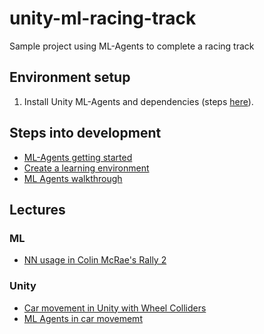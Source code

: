# unity-ml-racing-track

Sample project using ML-Agents to complete a racing track

## Environment setup

1. Install Unity ML-Agents and dependencies (steps [here](https://github.com/Unity-Technologies/ml-agents/blob/release_12_docs/docs/Installation.md)).

## Steps into development

- [ML-Agents getting started](https://github.com/Unity-Technologies/ml-agents/blob/release_12_docs/docs/Getting-Started.md)
- [Create a learning environment](https://github.com/Unity-Technologies/ml-agents/blob/release_12_docs/docs/Learning-Environment-Create-New.md)
- [ML Agents walkthrough](https://towardsdatascience.com/ultimate-walkthrough-for-ml-agents-in-unity3d-5603f76f68b)

## Lectures

### ML

- [NN usage in Colin McRae's Rally 2](http://www.ai-junkie.com/misc/hannan/hannan.html)

### Unity

- [Car movement in Unity with Wheel Colliders](https://www.youtube.com/watch?v=j6_SMdWeGFI)
- [ML Agents in car movememt](https://unitylist.com/p/xha/Unity-ML-Agent-Car-prototype)

